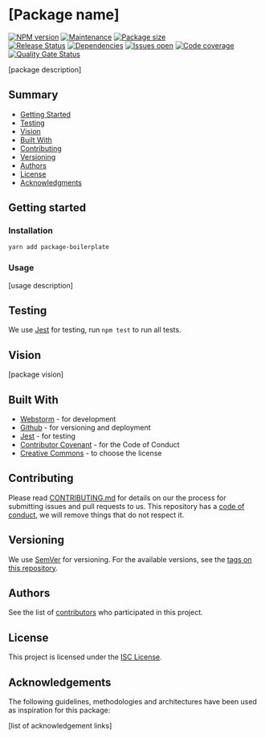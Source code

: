 # [Package name]

[![NPM version][version-shield]][version-url]
[![Maintenance][maintenance-shield]][maintenance-url]
[![Package size][package-size-shield]][package-size-url] \
[![Release Status][release-status-shield]][release-status-url]
[![Dependencies][dependencies-shield]][dependencies-url]
[![Issues open][issues-shield]][issues-url]
[![Code coverage][coverage-shield]][coverage-url]
[![Quality Gate Status][quality-shield]][quality-url]

[package description]

## Summary

- [Getting Started](#getting-started)
- [Testing](#testing)
- [Vision](#vision)
- [Built With](#built-with)
- [Contributing](#contributing)
- [Versioning](#versioning)
- [Authors](#authors)
- [License](#license)
- [Acknowledgments](#acknowledgements)

## Getting started

### Installation

```sh
yarn add package-boilerplate
```

### Usage

[usage description]

## Testing

We use [Jest](https://jestjs.io/) for testing, run `npm test` to run all tests.

## Vision

[package vision]

## Built With

- [Webstorm](https://www.jetbrains.com/webstorm/) - for development
- [Github](https://github.com) - for versioning and deployment
- [Jest](https://jestjs.io/) - for testing
- [Contributor Covenant](https://www.contributor-covenant.org/) - for the Code of Conduct
- [Creative Commons](https://creativecommons.org/) - to choose the license

## Contributing

Please read [CONTRIBUTING.md](CONTRIBUTING.md) for details on our the process for submitting issues and pull requests to us.
This repository has a [code of conduct](CODE_OF_CONDUCT.md), we will remove things that do not respect it.

## Versioning

We use [SemVer](http://semver.org/) for versioning.
For the available versions, see the [tags on this repository](https://github.com/PurpleBooth/a-good-readme-template/tags).

## Authors

See the list of [contributors](https://github.com/pvds/package-boilerplate/contributors)
who participated in this project.

## License

This project is licensed under the [ISC License](LICENSE.md).

## Acknowledgements

The following guidelines, methodologies and architectures have been used as inspiration for this package:

[list of acknowledgement links]

[version-shield]: https://img.shields.io/npm/v/package-boilerplate.svg
[version-url]: https://www.npmjs.com/package/package-boilerplate
[maintenance-shield]: https://img.shields.io/maintenance/yes/2020.svg?color=blue
[maintenance-url]: https://github.com/pvds/package-boilerplate/graphs/commit-activity
[package-size-shield]: https://img.shields.io/bundlephobia/min/package-boilerplate.svg?label=size
[package-size-url]: https://bundlephobia.com/result?p=package-boilerplate
[release-status-shield]: https://img.shields.io/github/workflow/status/pvds/package-boilerplate/release.svg
[release-status-url]: https://github.com/pvds/package-boilerplate/actions?query=workflow%3Arelease
[dependencies-shield]: https://img.shields.io/david/pvds/package-boilerplate.svg
[dependencies-url]: https://github.com/pvds/package-boilerplate
[issues-shield]: https://img.shields.io/github/issues/pvds/package-boilerplate.svg
[issues-url]: https://github.com/pvds/package-boilerplate/issues
[coverage-shield]: https://img.shields.io/codecov/c/github/pvds/package-boilerplate.svg
[coverage-url]: https://codecov.io/gh/pvds/package-boilerplate
[quality-shield]: https://img.shields.io/sonar/quality_gate/pvds_package-boilerplate.svg?server=https%3A%2F%2Fsonarcloud.io
[quality-url]: https://sonarcloud.io/dashboard?id=pvds_package-boilerplate
